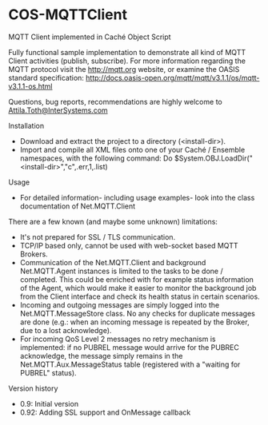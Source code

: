 # COS-MQTTClient
MQTT Client implemented in Caché Object Script

Fully functional sample implementation to demonstrate all kind of MQTT Client activities (publish, subscribe).
For more information regarding the MQTT protocol visit the http://mqtt.org website,
 or examine the OASIS standard specification: http://docs.oasis-open.org/mqtt/mqtt/v3.1.1/os/mqtt-v3.1.1-os.html

Questions, bug reports, recommendations are highly welcome to Attila.Toth@InterSystems.com

Installation
- Download and extract the project to a directory (\<install-dir\>).
- Import and compile all XML files onto one of your Caché / Ensemble namespaces, with the following command:
  Do $System.OBJ.LoadDir("\<install-dir\>","c",.err,1,.list)

Usage
- For detailed information- including usage examples- look into the class documentation of Net.MQTT.Client

There are a few known (and maybe some unknown) limitations:
- It's not prepared for SSL / TLS communication.
- TCP/IP based only, cannot be used with web-socket based MQTT Brokers.
- Communication of the Net.MQTT.Client and background Net.MQTT.Agent instances is limited to the tasks to be done / completed. 
   This could be enriched with for example status information of the Agent, which would make it easier to monitor the background job from the Client interface 
   and check its health status in certain scenarios.
- Incoming and outgoing messages are simply logged into the Net.MQTT.MessageStore class. No any checks for duplicate messages are done 
   (e.g.: when an incoming message is repeated by the Broker, due to a lost acknowledge).
- For incoming QoS Level 2 messages no retry mechanism is implemented: if no PUBREL message would arrive for the PUBREC acknowledge, 
   the message simply remains in the Net.MQTT.Aux.MessageStatus table (registered with a "waiting for PUBREL" status).

Version history
- 0.9: Initial version
- 0.92: Adding SSL support and OnMessage callback